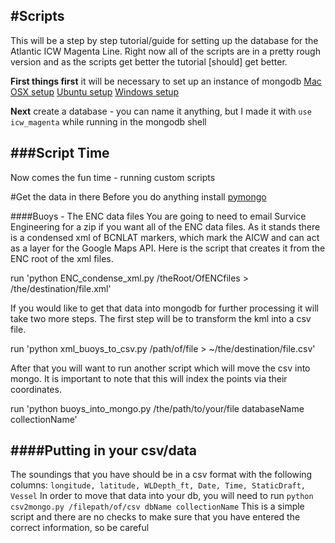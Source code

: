 #Scripts
-------------------------------------------------------------------------------

This will be a step by step tutorial/guide for setting up the database for the
Atlantic ICW Magenta Line. Right now all of the scripts are in a pretty rough
version and as the scripts get better the tutorial [should] get better.

**First things first** it will be necessary to set up an instance of mongodb
[Mac OSX setup](http://docs.mongodb.org/manual/tutorial/install-mongodb-on-os-x/ "mongoDB on Mac")
[Ubuntu setup](http://docs.mongodb.org/manual/tutorial/install-mongodb-on-ubuntu/ "mongoDB on Ubuntu")
[Windows setup](http://docs.mongodb.org/manual/tutorial/install-mongodb-on-windows/ "mongoDB on Windows")

**Next** create a database - you can name it anything, but I made it with
`use icw_magenta` while running in the mongodb shell

###Script Time
-------------------------------------------------------------------------------
Now comes the fun time - running custom scripts

#Get the data in there
Before you do anything install [pymongo](http://api.mongodb.org/python/2.0.1/installation.html)

####Buoys - The ENC data files
You are going to need to email Survice Engineering for a zip if you want all of
the ENC data files. As it stands there is a condensed xml of BCNLAT markers,
which mark the AICW and can act as a layer for the Google Maps API.  Here is
the script that creates it from the ENC root of the xml files.

run 'python ENC_condense_xml.py /theRoot/OfENCfiles > /the/destination/file.xml'

If you would like to get that data into mongodb for further processing it will
take two more steps. The first step will be to transform the kml into a csv
file.

run 'python xml_buoys_to_csv.py /path/of/file > ~/the/destination/file.csv'

After that you will want to run another script which will move the csv into
mongo.  It is important to note that this will index the points via their
coordinates.


run 'python buoys_into_mongo.py /the/path/to/your/file databaseName collectionName'


####Putting in your csv/data
-------------------------------------------------------------------------------
The soundings that you have should be in a csv format with the following columns:
`longitude, latitude, WLDepth_ft, Date, Time, StaticDraft, Vessel`
In order to move that data into your db, you will need to run
`python csv2mongo.py /filepath/of/csv dbName collectionName`
This is a simple script and there are no checks to make sure that you have
entered the correct information, so be careful





